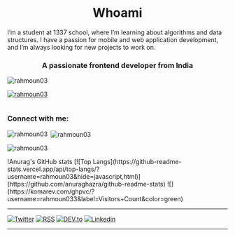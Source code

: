<!-- <img align="" width=100% src="https://media.giphy.com/media/3oz8xA9gtnyVDPZJHW/source.gif"/> -->

<h1 align="center">Whoami</h1>

<p align="center">
 
I’m a student at 1337 school, where I’m learning about algorithms and data structures. I have a passion for mobile and web application development, and I’m always looking for new projects to work on.


  
<h3 align="center">A passionate frontend developer from India</h3>

<p align="left"> <img src="https://komarev.com/ghpvc/?username=rahmoun03&label=Profile%20views&color=0e75b6&style=flat" alt="rahmoun03" /> </p>

<p align="left"> <a href="https://github.com/ryo-ma/github-profile-trophy"><img src="https://github-profile-trophy.vercel.app/?username=rahmoun03" alt="rahmoun03" /></a> </p>

<p align="left"> <a href="https://twitter.com/" target="blank"><img src="https://img.shields.io/twitter/follow/?logo=twitter&style=for-the-badge" alt="" /></a> </p>

<h3 align="left">Connect with me:</h3>
<p align="left">
</p>

<p><img align="left" src="https://github-readme-stats.vercel.app/api/top-langs?username=rahmoun03&show_icons=true&locale=en&layout=compact" alt="rahmoun03" /></p>

<p>&nbsp;<img align="center" src="https://github-readme-stats.vercel.app/api?username=rahmoun03&show_icons=true&locale=en" alt="rahmoun03" /></p>

<p><img align="center" src="https://github-readme-streak-stats.herokuapp.com/?user=rahmoun03&" alt="rahmoun03" /></p>
<!-- <p><img align="left" src="https://github-readme-stats.vercel.app/api/top-langs?username=rahmoun03&show_icons=true&locale=en&layout=compact" alt="rahmoun03" /></p> -->
<!-- [![GitHub Streak](https://github-readme-streak-stats.herokuapp.com?user=rahmoun03&theme=dark)](https://git.io/streak-stats) -->
!Anurag's GitHub stats
[![Top Langs](https://github-readme-stats.vercel.app/api/top-langs/?username=rahmoun03&hide=javascript,html)](https://github.com/anuraghazra/github-readme-stats)
![](https://komarev.com/ghpvc/?username=rahmoun033&label=Visitors+Count&color=green)
<!-- <p>&nbsp;<img align="center" src="https://github-readme-stats.vercel.app/api?username=rahmoun03&show_icons=true&locale=en" alt="rahmoun03" /></p> -->

 ---
 
[![Twitter](https://img.shields.io/badge/Twitter-1DA1F2?style=for-the-badge&logo=twitter&logoColor=white)](https://twitter.com/intent/follow?screen_name=rahmoun03)
[![RSS](https://img.shields.io/badge/RSS-FFA500?style=for-the-badge&logo=rss&logoColor=white)](https://charly3pins.dev)
[![DEV.to](https://img.shields.io/badge/dev.to-0A0A0A?style=for-the-badge&logo=dev.to&logoColor=white)](https://dev.to/rahmoun03)
[![Linkedin](https://img.shields.io/badge/LinkedIn-0077B5?style=for-the-badge&logo=linkedin&logoColor=white)](https://www.linkedin.com/in/ayoub-rahmoun-332097185/)

 
 ---
